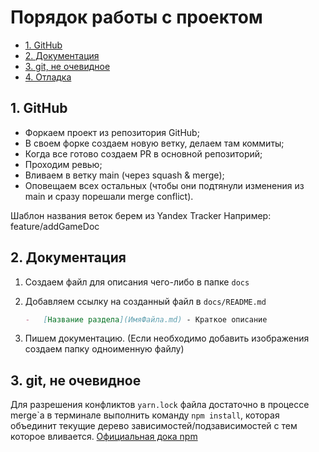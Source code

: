 # Порядок работы с проектом <!-- omit in toc -->

-   [1. GitHub](#1-github)
-   [2. Документация](#2-документация)
-   [3. git, не очевидное](#3-git-не-очевидное)
-   [4. Отладка](#4-отладка)

## 1. GitHub

-   Форкаем проект из репозитория GitHub;
-   В своем форке создаем новую ветку, делаем там коммиты;
-   Когда все готово создаем PR в основной репозиторий;
-   Проходим ревью;
-   Вливаем в ветку main (через squash & merge);
-   Оповещаем всех остальных (чтобы они подтянули изменения из main и сразу порешали merge conflict).

Шаблон названия веток берем из Yandex Tracker
Например: feature/addGameDoc

## 2. Документация

1. Создаем файл для описания чего-либо в папке `docs`
2. Добавляем ссылку на созданный файл в `docs/README.md`

    ```markdown
    -   [Название раздела](ИмяФайла.md) - Краткое описание
    ```

3. Пишем документацию. (Если необходимо добавить изображения создаем папку одноименную файлу)

## 3. git, не очевидное

Для разрешения конфликтов `yarn.lock` файла достаточно в процессе merge\`а в терминале выполнить команду `npm install`, которая объединит текущие дерево зависимостей/подзависимостей с тем которое вливается. [Официальная дока npm](https://docs.npmjs.com/cli/v6/configuring-npm/package-locks#resolving-lockfile-conflicts)
